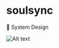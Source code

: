 # soulsync
🎨 System Design


![Alt text](https://github.com/user-attachments/assets/d725a8ad-bd8e-431d-8f0c-ddd79e42cabf)
